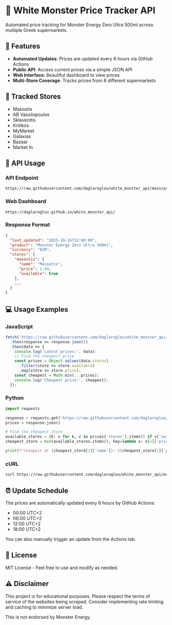 # 🛒 White Monster Price Tracker API

Automated price tracking for Monster Energy Zero Ultra 500ml across multiple Greek supermarkets.

## 🌟 Features

- **Automated Updates**: Prices are updated every 6 hours via GitHub Actions
- **Public API**: Access current prices via a simple JSON API
- **Web Interface**: Beautiful dashboard to view prices
- **Multi-Store Coverage**: Tracks prices from 8 different supermarkets

## 🏪 Tracked Stores

- Masoutis
- AB Vassilopoulos
- Sklavenitis
- Kritikos
- MyMarket
- Galaxias
- Bazaar
- Market In

## 📡 API Usage

### API Endpoint

```
https://raw.githubusercontent.com/daglaroglou/white_monster_api/main/prices.json
```

### Web Dashboard

```
https://daglaroglou.github.io/white_monster_api/
```

### Response Format

```json
{
  "last_updated": "2025-10-16T12:00:00",
  "product": "Monster Energy Zero Ultra 500ml",
  "currency": "EUR",
  "stores": {
    "masoutis": {
      "name": "Masoutis",
      "price": 1.49,
      "available": true
    },
    ...
  }
}
```

## 💻 Usage Examples

### JavaScript

```javascript
fetch('https://raw.githubusercontent.com/daglaroglou/white_monster_api/main/prices.json')
  .then(response => response.json())
  .then(data => {
    console.log('Latest prices:', data);
    // Find the cheapest price
    const prices = Object.values(data.stores)
      .filter(store => store.available)
      .map(store => store.price);
    const cheapest = Math.min(...prices);
    console.log('Cheapest price:', cheapest);
  });
```

### Python

```python
import requests

response = requests.get('https://raw.githubusercontent.com/daglaroglou/white_monster_api/main/prices.json')
prices = response.json()

# Find the cheapest store
available_stores = {k: v for k, v in prices['stores'].items() if v['available']}
cheapest_store = min(available_stores.items(), key=lambda x: x[1]['price'])

print(f"Cheapest at {cheapest_store[1]['name']}: €{cheapest_store[1]['price']}")
```

### cURL

```bash
curl https://raw.githubusercontent.com/daglaroglou/white_monster_api/main/prices.json
```

## ⏰ Update Schedule

The prices are automatically updated every 6 hours by GitHub Actions:
- 00:00 UTC+2
- 06:00 UTC+2
- 12:00 UTC+2
- 18:00 UTC+2

You can also manually trigger an update from the Actions tab.

## 📝 License

MIT License - Feel free to use and modify as needed.

## ⚠️ Disclaimer

This project is for educational purposes. Please respect the terms of service of the websites being scraped. Consider implementing rate limiting and caching to minimize server load.

This is not endorsed by Monster Energy.
